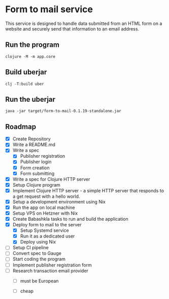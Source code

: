 # Form to mail service

This service is designed to handle data submitted from an HTML form on a website and securely send that information to an email address.

## Run the program

``` shell
clojure -M -m app.core
```

## Build uberjar

``` shell
clj -T:build uber
```

## Run the uberjar

``` shell
java -jar target/form-to-mail-0.1.19-standalone.jar
```

## Roadmap

- [x] Create Repository
- [x] Write a README.md
- [x] Write a spec
  - [x] Publisher registration
  - [x] Publisher login
  - [x] Form creation
  - [x] Form submitting

- [x] Write a spec for Clojure HTTP server
- [x] Setup Clojure program
- [x] Implement Clojure HTTP server - a simple HTTP server that responds to a get request with a hello world.
- [x] Setup a development environment using Nix
- [x] Run the app on local machine
- [x] Setup VPS on Hetzner with Nix
- [x] Create Babashkla tasks to run and build the application
- [x] Deploy form to mail to the server
  - [x] Setup Systemd service
  - [x] Run it as a dedicated user
  - [x] Deploy using Nix

- [ ] Setup CI pipeline
- [ ] Convert spec to Gauge
- [ ] Start coding the program
- [ ] Implement publisher registration form
- [ ] Research transaction email provider
  - [ ] must be European
  - [ ] cheap

